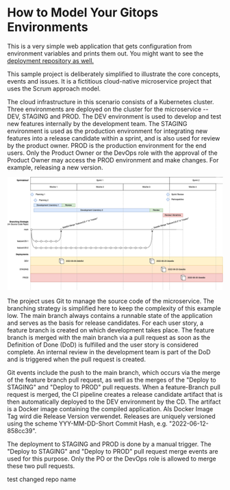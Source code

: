 # How to Model Your Gitops Environments

This is a very simple web application that gets configuration from environment variables and prints them out. You might want to see the [deployment repository as well.](https://github.com/JavadZahrabi/gitops-environment-promotion_02)

This sample project is deliberately simplified to illustrate the core concepts, events and issues. It is a fictitious cloud-native microservice project that uses the Scrum approach model.

The cloud infrastructure in this scenario consists of a Kubernetes cluster. Three environments are deployed on the cluster for the microservice -- DEV, STAGING and PROD. The DEV environment is used to develop and test new features internally by the development team. The STAGING environment is used as the production environment for integrating new features into a release candidate within a sprint, and is also used for review by the product owner. PROD is the production environment for the end users. Only the Product Owner or the DevOps role with the approval of the Product Owner may access the PROD environment and make changes. For example, releasing a new version.


![Project Process](./documentation/Master_thesis_project_process.png?raw=true "Project Process")

The project uses Git to manage the source code of the microservice. The branching strategy is simplified here to keep the complexity of this example low. The main branch always contains a runnable state of the application and serves as the basis for release candidates. For each user story, a feature branch is created on which development takes place. The feature branch is merged with the main branch via a pull request as soon as the Definition of Done (DoD) is fulfilled and the user story is considered complete. An internal review in the development team is part of the DoD and is triggered when the pull request is created.

Git events include the push to the main branch, which occurs via the merge of the feature branch pull request, as well as the merges of the "Deploy to STAGING" and "Deploy to PROD" pull requests. When a feature-Branch pull request is merged, the CI pipeline creates a release candidate artifact that is then automatically deployed to the DEV environment by the CD. The artifact is a Docker image containing the compiled application. Als Docker Image Tag wird die Release Version verwendet. Releases are uniquely versioned using the scheme YYY-MM-DD-Short Commit Hash, e.g. "2022-06-12-858cc39".

The deployment to STAGING and PROD is done by a manual trigger. The "Deploy to STAGING" and "Deploy to PROD" pull request merge events are used for this purpose. Only the PO or the DevOps role is allowed to merge these two pull requests.

test changed repo name

